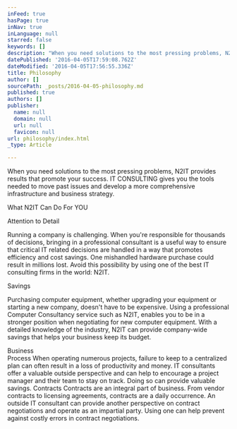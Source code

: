 ```yaml
---
inFeed: true
hasPage: true
inNav: true
inLanguage: null
starred: false
keywords: []
description: "When you need solutions to the most pressing problems, N2IT provides results that promote your success.\n\nIT CONSULTING\n\ngives you the tools needed to move past issues and develop a more comprehensive infrastructure and business strategy.\_"
datePublished: '2016-04-05T17:59:08.762Z'
dateModified: '2016-04-05T17:56:55.336Z'
title: Philosophy
author: []
sourcePath: _posts/2016-04-05-philosophy.md
published: true
authors: []
publisher:
  name: null
  domain: null
  url: null
  favicon: null
url: philosophy/index.html
_type: Article

---
```

When you need solutions to the most pressing problems, N2IT provides results that promote your success.
IT CONSULTING
gives you the tools needed to move past issues and develop a more comprehensive infrastructure and business strategy. 

What N2IT Can Do For
YOU 

Attention to Detail
  
Running a company is challenging. When you're responsible for thousands of decisions, bringing in a professional consultant is a useful way to ensure that critical IT related decisions are handled in a way that promotes efficiency and cost savings. One mishandled hardware purchase could result in millions lost. Avoid this possibility by using one of the best IT consulting firms in the world: N2IT. 

Savings
  
Purchasing computer equipment, whether upgrading your equipment or starting a new company, doesn't have to be expensive. Using a professional Computer Consultancy service such as N2IT, enables you to be in a stronger position when negotiating for new computer equipment. With a detailed knowledge of the industry, N2IT can provide company-wide savings that helps your business keep its budget. 

Business  
Process
When operating numerous projects, failure to keep to a centralized plan can often result in a loss of productivity and money. IT consultants offer a valuable outside perspective and can help to encourage a project manager and their team to stay on track. Doing so can provide valuable savings.
Contracts
Contracts are an integral part of business. From vendor contracts to licensing agreements, contracts are a daily occurrence. An outside IT consultant can provide another perspective on contract negotiations and operate as an impartial party. Using one can help prevent against costly errors in contract negotiations.